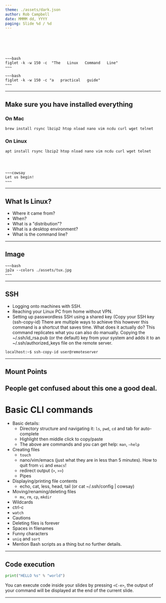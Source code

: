 ```yaml
---
theme: ./assets/dark.json
author: Rob Campbell
date: MMMM dd, YYYY
paging: Slide %d / %d
---
```


```





```
```
~~~bash
figlet -k -w 150 -c  "The   Linux   Command   Line" 
~~~
```
```
~~~bash
figlet -k -w 150 -c "a   practical   guide"
~~~
```


---
## Make sure you have installed everything

### On Mac
```
brew install rsync lbzip2 htop nload nano vim ncdu curl wget telnet
```

### On Linux
```
apt install rsync lbzip2 htop nload nano vim ncdu curl wget telnet
```

```



```

```
~~~cowsay
Let us begin!
~~~
```
---

## What Is Linux?
* Where it came from?
* When?
* What is a "distribution"?
* What is a desktop environment?
* What is the command line?
---



## Image
```
~~~bash
jp2a --colors ./assets/tux.jpg
~~~
```

---



## SSH
* Logging onto machines with SSH. 
* Reaching your Linux PC from home without VPN.
* Setting up passwordless SSH using a shared key (Copy your SSH key (ssh-copy-id) There are multiple ways to achieve this however this command is a shortcut that saves time. What does it actually do? This command replicates what you can also do manually. Copying the ~/.ssh/id_rsa.pub (or the default) key from your system and adds it to an ~/.ssh/authorized_keys file on the remote server.

```
localhost:~$ ssh-copy-id user@remoteserver
```
---

## Mount Points

People get confused about this one a good deal.
---

# Basic CLI commands

* Basic details:
    * Directory structure and navigating it: `ls`, `pwd`, `cd` and tab for auto-complete
    * Highlight then middle click to copy/paste
    * The above are commands and you can get help: `man`, `–help`
* Creating files
    * `touch`
    * nano/vim/emacs (just what they are in less than 5 minutes). How to quit from `vi` and `emacs`!
    * redirect output (`>`, `>>`)
    * Pipes
* Displaying/printing file contents
    * echo, cat, less, head, tail (or cat ~/.ssh/config | cowsay)
* Moving/renaming/deleting files
    * `mv`, `rm`, `cp`, `mkdir`
* Wildcards
* ctrl-c
* `watch`
* Cautions
* Deleting files is forever
* Spaces in filenames
* Funny characters
* `uniq` and `sort`
* Mention Bash scripts as a thing but no further details. 


---

## Code execution
```python
print("HELLO %s" % "world")
```

You can execute code inside your slides by pressing `<C-e>`,
the output of your command will be displayed at the end of the current slide.

---
